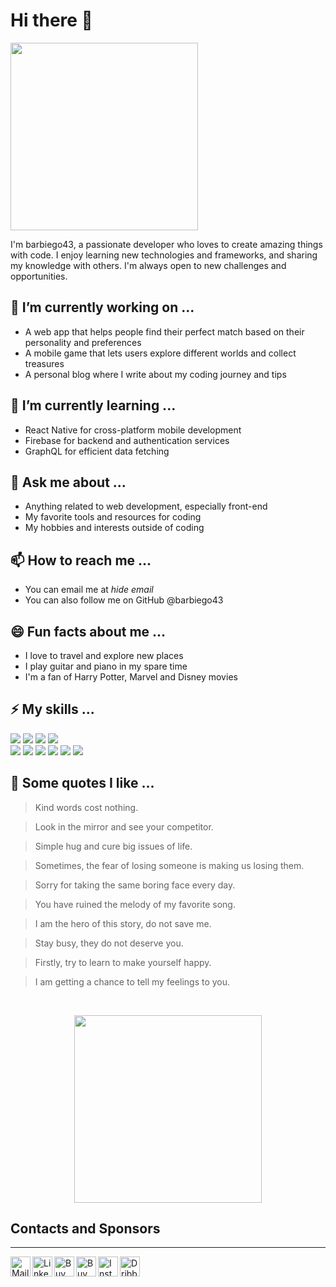 # Hi there 👋
<img src="https://little.kylerconway.com/images/golang-what.gif" width="300">

I'm barbiego43, a passionate developer who loves to create amazing things with code. I enjoy learning new technologies and frameworks, and sharing my knowledge with others. I'm always open to new challenges and opportunities.

## 🔭 I’m currently working on ...

- A web app that helps people find their perfect match based on their personality and preferences
- A mobile game that lets users explore different worlds and collect treasures
- A personal blog where I write about my coding journey and tips

## 🌱 I’m currently learning ...

- React Native for cross-platform mobile development
- Firebase for backend and authentication services
- GraphQL for efficient data fetching

## 💬 Ask me about ...

- Anything related to web development, especially front-end
- My favorite tools and resources for coding
- My hobbies and interests outside of coding

## 📫 How to reach me ...

- You can email me at *hide email*
- You can also follow me on GitHub @barbiego43

## 😄 Fun facts about me ...

- I love to travel and explore new places
- I play guitar and piano in my spare time
- I'm a fan of Harry Potter, Marvel and Disney movies

## ⚡ My skills ...

 <p>
    <img src="https://img.shields.io/badge/-Visual%20Studio%20Code-23A9F2?style=flat-square&logo=Visual%20Studio%20Code&logoColor=white"/>
    <img src="https://img.shields.io/badge/-Github-181717?style=flat-square&logo=GitHub&logoColor=white"/>
    <img src="https://img.shields.io/badge/-Insomnia-5849BE?style=flat-square&logo=Insomnia&logoColor=white"/>
    <img src="https://img.shields.io/badge/-Notion-000000?style=flat-square&logo=Notion&logoColor=white"/><br/>
    <img src="https://img.shields.io/badge/-Storybook-FF4785?style=flat-square&logo=Storybook&logoColor=white"/>
    <img src="https://img.shields.io/badge/-HTML5-E34F26?style=flat-square&logo=HTML5&logoColor=white"/>
    <img src="https://img.shields.io/badge/-CSS3-1572B6?style=flat-square&logo=CSS3&logoColor=white"/>
    <img src="https://img.shields.io/badge/-Google%20Cloud-4285F4?style=flat-square&logo=Google%20Cloud&logoColor=white"/>
    <img src="https://img.shields.io/badge/Instagram-E4405F?style=for-the-badge&logo=instagram&logoColor=white"/>
    <img src="https://img.shields.io/badge/Facebook-1877F2?style=for-the-badge&logo=facebook&logoColor=white"/>
  </p>

## 📝 Some quotes I like ...

> Kind words cost nothing.

> Look in the mirror and see your competitor.

> Simple hug and cure big issues of life.

> Sometimes, the fear of losing someone is making us losing them.

> Sorry for taking the same boring face every day.

> You have ruined the melody of my favorite song.

> I am the hero of this story, do not save me.

> Stay busy, they do not deserve you.

> Firstly, try to learn to make yourself happy.

> I am getting a chance to tell my feelings to you.

<br/>
<p align="center">
  <img src="https://intro.rustbridge.com/img/ferris.gif" width="300">
</p>

## Contacts and Sponsors
---

<a href="mailto:barbiego43@proton.me">
    <img height="32" align="left" alt="Mail" src="https://raw.githubusercontent.com/cszach/cszach/master/img/icons/protonmail.png" />
</a>

<a href="https://www.linkedin.com">
    <img height="32" align="left" alt="LinkedIn" src="https://raw.githubusercontent.com/cszach/cszach/master/img/icons/linkedin.png" />
</a>

<a href="https://paypal.me/barbiego43">
    <img height="32" align="left" alt="Buy Me a Coffee" src="https://raw.githubusercontent.com/cszach/cszach/master/img/icons/paypal.png" />
</a>

<a href="https://www.buymeacoffee.com/barbiego43">
    <img height="32" align="left" alt="Buy Me a Coffee" src="https://raw.githubusercontent.com/cszach/cszach/master/img/icons/buymeacoffee.png" />
</a>

<a href="https://www.instagram.com/barbiego43">
    <img height="32" align="left" alt="Instagram" src="https://raw.githubusercontent.com/cszach/cszach/master/img/icons/instagram.png" />
</a>

<a href="https://dribbble.com/barbiego43">
    <img height="32" align="left" alt="Dribbble" src="https://raw.githubusercontent.com/cszach/cszach/master/img/icons/dribbble.png" />
</a>
